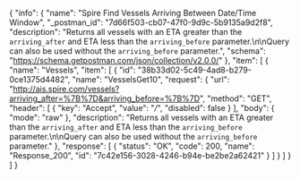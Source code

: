 {
  "info": {
    "name": "Spire Find Vessels Arriving Between Date/Time Window",
    "_postman_id": "7d66f503-cb07-47f0-9d9c-5b9135a9d2f8",
    "description": "Returns all vessels with an ETA greater than the `arriving_after` and ETA less than the `arriving_before` parameter.\n\nQuery can also be used without the `arriving_before` parameter.",
    "schema": "https://schema.getpostman.com/json/collection/v2.0.0/"
  },
  "item": [
    {
      "name": "Vessels",
      "item": [
        {
          "id": "38b33d02-5c49-4ad8-b279-0ce1375d4482",
          "name": "VesselsGet10",
          "request": {
            "url": "http://ais.spire.com/vessels?arriving_after=%7B%7D&arriving_before=%7B%7D",
            "method": "GET",
            "header": [
              {
                "key": "Accept",
                "value": "*/*",
                "disabled": false
              }
            ],
            "body": {
              "mode": "raw"
            },
            "description": "Returns all vessels with an ETA greater than the `arriving_after` and ETA less than the `arriving_before` parameter.\n\nQuery can also be used without the `arriving_before` parameter."
          },
          "response": [
            {
              "status": "OK",
              "code": 200,
              "name": "Response_200",
              "id": "7c42e156-3028-4246-b94e-be2be2a62421"
            }
          ]
        }
      ]
    }
  ]
}